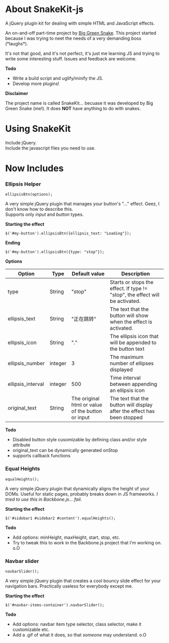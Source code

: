 # About SnakeKit-js

A jQuery plugin kit for dealing with simple HTML and JavaScript effects.

An on-and-off part-time project by [Big Green Snake](http://www.github.com/jasminexie). This project started because I was trying to neet the needs of a very demanding boss (\*laughs\*).

It's not that good, and it's not perfect, it's just me learning JS and trying to write some interesting stuff. Issues and feedback are welcome.

__Todo__

* Write a build script and uglify/minify the JS.
* Develop more plugins!

__Disclaimer__

The project name is called SnakeKit... becuase it was developed by Big Green Snake (me!). It does **NOT** have anything to do with snakes. 

# Using SnakeKit

Include jQuery.   
Include the javascript files you need to use.

# Now Includes

### Ellipsis Helper

````
ellipsisBtn(options);
````

A very simple jQuery plugin that manages your button's "..." effect. 
Geez, I don't know how to describe this.    
Supports only *input* and *button* types.

__Starting the effect__

````
$('#my-button').ellipsisBtn({ellipsis_text: "Loading"});
````

__Ending__

````
$('#my-button').ellipsisBtn({type: "stop"});
````

__Options__

Option	| Type | Default value	|	Description
-------|------|-------|--------------
type	|	String | "stop" | Starts or stops the effect. If type != "stop", the effect will be activated.
ellipsis_text | String | "正在跳转" | The text that the button will show when the effect is activated.
ellipsis_icon | String | "."	| The ellipsis icon that will be appended to the button text
ellipsis_number | integer | 3 | The maximum number of ellipses displayed
ellipsis_interval | integer | 500 | Time interval between appending an ellipsis icon
original_text	| String 	| The original html or value of the button or input | The text that the button will display after the effect has been stopped

__Todo__

* Disabled button style cusomizable by defining class and/or style attribute
* original_text can be dynamically generated onStop
* supports callback functions

### Equal Heights

````
equalHeights();
````

A very simple jQuery plugin that dynamically aligns the height of your DOMs. Useful for static pages, probably breaks down in JS frameworks. *I tried to use this in Backbone.js... fail.*

__Starting the effect__

````
$('#sidebar1 #sidebar2 #content').equalHeights();
````

__Todo__

* Add options: minHeight, maxHeight, start, stop, etc.
* Try to tweak this to work in the Backbone.js project that I'm working on. o.O


### Navbar slider

````
navbarSlider();
````

A very simple jQuery plugin that creates a cool bouncy slide effect for your navigation bars. Practically useless for everybody except me.

__Starting the effect__

````
$('#navbar-items-container').navbarSlider();
````

__Todo__

* Add options: navbar item type selector, class selector, make it customizable etc.
* Add a .gif of what it does, so that *someone* may understand. o.O

